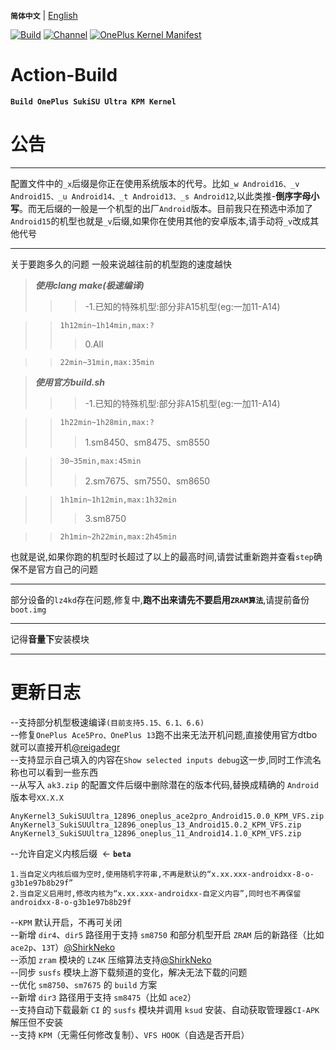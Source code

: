 **`简体中文`** | [English](README-en.md)
 
[![Build](https://img.shields.io/badge/GitHub%20Actions-Build-181717?logo=github&logoColor=white&style=flat-square)](https://github.com/Numbersf/Action-Build/actions/workflows/Build%20SukiSU%20Ultra%20OnePlus.yml) [![Channel](https://img.shields.io/badge/Follow-Telegram-blue.svg?logo=telegram)](https://t.me/taichi91) [![OnePlus Kernel Manifest](https://img.shields.io/badge/OnePlus%20Kernel%20Manifest-EB0029?logo=oneplus&logoColor=white&style=flat-square)](https://github.com/OnePlusOSS/kernel_manifest)
 
# Action-Build
**```Build OnePlus SukiSU Ultra KPM Kernel```**
 
# 公告
 
------
配置文件中的``_x``后缀是你正在使用系统版本的代号。比如``_w Android16、_v Android15、_u Android14、_t Android13、_s Android12``,以此类推-**倒序字母小写**。而无后缀的一般是一个机型的出厂``Android``版本。目前我只在预选中添加了``Android15``的机型也就是``_v``后缀,如果你在使用其他的安卓版本,请手动将``_v``改成其他代号
 
------
 
关于要跑多久的问题 一般来说越往前的机型跑的速度越快
>***使用clang make(极速编译)***
>>>-1.已知的特殊机型:部分非A15机型(eg:一加11-A14)
 
>>`1h12min~1h14min,max:?`
>>>0.All
 
>>`22min~31min,max:35min`
 
>***使用官方build.sh***
>>>-1.已知的特殊机型:部分非A15机型(eg:一加11-A14)
 
>>`1h22min~1h28min,max:?`
>>>1.sm8450、sm8475、sm8550
 
>>`30~35min,max:45min`
>>>2.sm7675、sm7550、sm8650
 
>>`1h1min~1h12min,max:1h32min`
>>>3.sm8750
 
>>`2h1min~2h22min,max:2h45min`
> 

也就是说,如果你跑的机型时长超过了以上的最高时间,请尝试重新跑并查看``step``确保不是官方自己的问题
 
------
部分设备的``lz4kd``存在问题,修复中,**跑不出来请先不要启用``ZRAM算法``**,请提前备份``boot.img``
 
------
记得**音量下**安装模块
 
------
 
# 更新日志
--支持部分机型极速编译`(目前支持5.15、6.1、6.6)`  
--修复`OnePlus Ace5Pro、OnePlus 13`跑不出来无法开机问题,直接使用官方dtbo就可以直接开机[@reigadegr](https://github.com/reigadegr)  
--支持显示自己填入的内容在`Show selected inputs debug`这一步,同时工作流名称也可以看到一些东西  
--从写入 `ak3.zip` 的配置文件后缀中删除潜在的版本代码,替换成精确的 `Android` 版本号`XX.X.X`
```
AnyKernel3_SukiSUUltra_12896_oneplus_ace2pro_Android15.0.0_KPM_VFS.zip
AnyKernel3_SukiSUUltra_12896_oneplus_13_Android15.0.2_KPM_VFS.zip
AnyKernel3_SukiSUUltra_12896_oneplus_11_Android14.1.0_KPM_VFS.zip
```
--允许自定义内核后缀  <- **`beta`**  
```
1.当自定义内核后缀为空时,使用随机字符串,不再是默认的“x.xx.xxx-androidxx-8-o-g3b1e97b8b29f”
2.当自定义启用时,修改内核为“x.xx.xxx-androidxx-自定义内容”,同时也不再保留androidxx-8-o-g3b1e97b8b29f
```  
--`KPM` 默认开启，不再可关闭  
--新增 `dir4`、`dir5` 路径用于支持 `sm8750` 和部分机型开启 `ZRAM` 后的新路径（比如 `ace2p`、`13T`）[@ShirkNeko](https://github.com/ShirkNeko)  
--添加 `zram` 模块的 `LZ4K` 压缩算法支持[@ShirkNeko](https://github.com/ShirkNeko)  
--同步 `susfs` 模块上游下载频道的变化，解决无法下载的问题  
--优化 `sm8750`、`sm7675` 的 `build` 方案  
--新增 `dir3` 路径用于支持 `sm8475`（比如 `ace2`）  
--支持自动下载最新 `CI` 的 `susfs` 模块并调用 `ksud` 安装、自动获取管理器`CI-APK`解压但不安装  
--支持 `KPM`（无需任何修改复制）、`VFS HOOK`（自选是否开启）  
